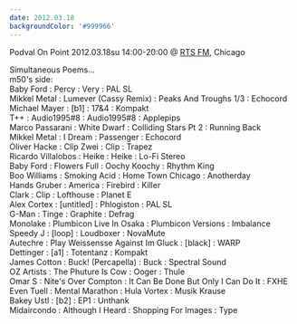 ```yaml
---
date: 2012.03.18
backgroundColor: '#999966'
---
```


Podval On Point 2012.03.18su 14:00-20:00 @ [RTS FM](http://www.rts.fm/), Chicago  

Simultaneous Poems...  
m50's side:  
Baby Ford : Percy : Very : PAL SL  
Mikkel Metal : Lumever (Cassy Remix) : Peaks And Troughs 1/3 : Echocord  
Michael Mayer : \[b1\] : 17&4 : Kompakt  
T++ : Audio1995#8 : Audio1995#8 : Applepips  
Marco Passarani : White Dwarf : Colliding Stars Pt 2 : Running Back  
Mikkel Metal : I Dream : Passenger : Echocord  
Oliver Hacke : Clip Zwei : Clip : Trapez  
Ricardo Villalobos : Heike : Heike : Lo-Fi Stereo  
Baby Ford : Flowers Full : Oochy Koochy : Rhythm King  
Boo Williams : Smoking Acid : Home Town Chicago : Anotherday  
Hands Gruber : America : Firebird : Killer  
Clark : Clip : Lofthouse : Planet E  
Alex Cortex : \[untitled\] : Phlogiston : PAL SL  
G-Man : Tinge : Graphite : Defrag  
Monolake : Plumbicon Live In Osaka : Plumbicon Versions : Imbalance  
Speedy J : \[loop\] : Loudboxer : NovaMute  
Autechre : Play Weissensse Against Im Gluck : \[black\] : WARP  
Dettinger : \[a1\] : Totentanz : Kompakt  
James Cotton : Buck! (Percapella) : Buck : Spectral Sound  
OZ Artists : The Phuture Is Cow : Ooger : Thule  
Omar S : Nite's Over Compton : It Can Be Done But Only I Can Do It : FXHE  
Even Tuell : Mental Marathon : Hula Vortex : Musik Krause  
Bakey Ustl : \[b2\] : EP1 : Unthank  
Midaircondo : Although I Heard : Shopping For Images : Type